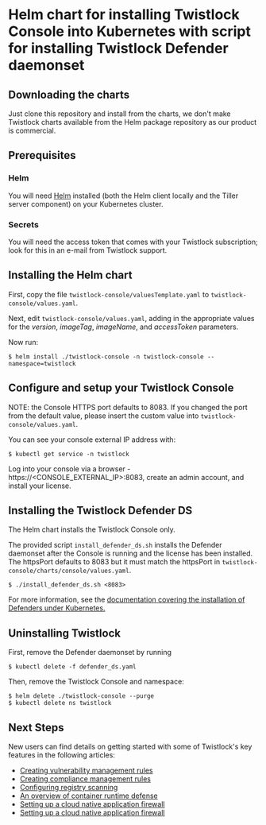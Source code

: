 # Helm chart for installing Twistlock Console into Kubernetes with script for installing Twistlock Defender daemonset 

## Downloading the charts

Just clone this repository and install from the charts, we don't make Twistlock charts available from the Helm package repository as our product is commercial.

## Prerequisites

### Helm 

You will need [Helm](https://helm.sh/) installed (both the Helm client locally and the Tiller server component) on your Kubernetes cluster. 

### Secrets

You will need the access token that comes with your Twistlock subscription; look for this in an e-mail from Twistlock support.

## Installing the Helm chart

First, copy the file `twistlock-console/valuesTemplate.yaml` to `twistlock-console/values.yaml`.

Next, edit `twistlock-console/values.yaml`, adding in the appropriate values for the _version_, _imageTag_, _imageName_, and  _accessToken_ parameters.

Now run:

    $ helm install ./twistlock-console -n twistlock-console --namespace=twistlock

## Configure and setup your Twistlock Console

NOTE: the Console HTTPS port defaults to 8083. If you changed the port from the default value, please insert the custom value into `twistlock-console/values.yaml`.

You can see your console external IP address with:

    $ kubectl get service -n twistlock

Log into your console via a browser - https://<CONSOLE_EXTERNAL_IP>:8083, create an admin account, and install your license.  

## Installing the Twistlock Defender DS

The Helm chart installs the Twistlock Console only.

The provided script `install_defender_ds.sh` installs the Defender daemonset after the Console is running and the license has been installed.  The httpsPort defaults to 8083 but it must match the httpsPort in `twistlock-console/charts/console/values.yaml`.

    $ ./install_defender_ds.sh <8083>

For more information, see the [documentation covering the installation of Defenders under Kubernetes.](https://docs.twistlock.com/docs/latest/install/install_kubernetes.html#_install_defender)


## Uninstalling Twistlock

First, remove the Defender daemonset by running

    $ kubectl delete -f defender_ds.yaml

Then, remove the Twistlock Console and namespace:

    $ helm delete ./twistlock-console --purge
    $ kubectl delete ns twistlock 


## Next Steps

New users can find details on getting started with some of Twistlock's key features in the following articles:

 * [Creating vulnerability management rules](https://docs.twistlock.com/docs/latest/vulnerability_management/vuln_management_rules.html)
 * [Creating compliance management rules](https://docs.twistlock.com/docs/latest/compliance/manage_compliance.html)
 * [Configuring registry scanning](https://docs.twistlock.com/docs/latest/vulnerability_management/configure_registry_scans.html)
 * [An overview of container runtime defense](https://docs.twistlock.com/docs/latest/runtime_defense/runtime_defense.html)
 * [Setting up a cloud native application firewall](https://docs.twistlock.com/docs/latest/firewalls/cnaf.html)
 * [Setting up a cloud native application firewall](https://docs.twistlock.com/docs/latest/firewalls/cnnf.html)
